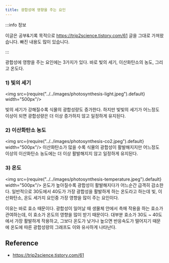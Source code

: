 ```yaml
---
title: 광합성에 영향을 주는 요인
---
```


:::info 정보

이글은 공부&기록 목적으로 https://trip2science.tistory.com/61 글을 그대로 가져왔습니다. 빠진 내용도 많이 있습니다.

:::

광합성에 영향을 주는 요인에는 3가지가 있다. 바로 빛의 세기, 이산화탄소의 농도, 그리고 온도다.

### 1) 빛의 세기
<img src={require("../../images/photosynthesis-light.jpeg").default} width="500px"/>

빛의 세기가 강해질수록 식물의 광합성량도 증가한다. 하지만 빛빛의 세기가 어느정도 이상이 되면 광합성량은 더 이상 증가하지 않고 일정하게 유지된다.

### 2) 이산화탄소 농도
<img src={require("../../images/photosynthesis-co2.jpeg").default} width="500px"/>
이산화탄소가 많을 수록 식물의 광합성이 활발해지지만 어느정도 이상의 이산화탄소 농도에는 더 이상 활발해지지 않고 일정하게 유지된다.

### 3) 온도
<img src={require("../../images/photosynthesis-temperature.jpeg").default} width="500px"/>
온도가 높아질수록 광합성이 활발해지다가 어느순간 급격히 감소한다. 일반적으로 30도에서 40도가 가장 광합성을 활발하게 하는 온도라고 하는데 빛, 이산화탄소, 온도 세가지 요인중 가장 영향을 많이 주는 요인이다.

이유는 바로 효소 때문이다. 광합성이 일어날 때 생물체 안에서 촉매 작용을 하는 효소가 관여하는데, 이 효소가 온도의 영향을 많이 받기 때문이다. 대부분 효소가 30도 ~ 40도 에서 가장 활발하게 작용하고, 그보다 온도가 낮거나 높으면 반응속도가 떨어지기 때문에 온도에 따른 광합성량의 그래프도 이와 유사하게 나타난다.

## Reference
- https://trip2science.tistory.com/61
